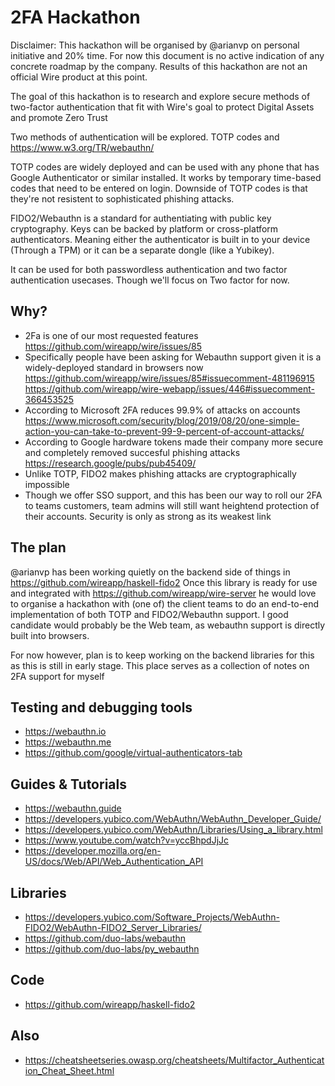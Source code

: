 # 2FA Hackathon
Disclaimer: This hackathon will be organised by @arianvp  on personal initiative and 20% time. For now this document
is no active indication of any concrete roadmap by the company. Results of this hackathon are not an official Wire product at this point.

The goal of this hackathon is to research and explore secure methods of two-factor authentication that fit with Wire's goal to protect Digital Assets and promote Zero Trust

Two methods of authentication will be explored.  TOTP codes and https://www.w3.org/TR/webauthn/

TOTP codes are widely deployed and can be used with any phone that has Google Authenticator or similar installed.
It works by temporary time-based codes that need to be entered on login. Downside of TOTP codes is that they're not resistent to sophisticated phishing attacks.

FIDO2/Webauthn is a standard for authentiating with public key cryptography. Keys can be backed by platform or cross-platform authenticators. Meaning either the authenticator is built in to your device (Through a TPM) or it can be a separate dongle (like a Yubikey).

It can be used for both passwordless authentication and two factor authentication usecases. Though we'll focus on
Two factor for now.


## Why?

* 2Fa is one of our most requested features https://github.com/wireapp/wire/issues/85
* Specifically people have been asking for Webauthn support given it is a widely-deployed standard in browsers now https://github.com/wireapp/wire/issues/85#issuecomment-481196915 https://github.com/wireapp/wire-webapp/issues/446#issuecomment-366453525
* According to Microsoft 2FA reduces 99.9% of attacks on accounts https://www.microsoft.com/security/blog/2019/08/20/one-simple-action-you-can-take-to-prevent-99-9-percent-of-account-attacks/
* According to Google hardware tokens made their company more secure and completely removed succesful phishing attacks https://research.google/pubs/pub45409/
* Unlike TOTP, FIDO2 makes phishing attacks are cryptographically impossible
* Though we offer SSO support, and this has been our way to roll our 2FA to teams customers, team admins will still want heightend protection of their accounts. Security is only as strong as its weakest link

## The plan
@arianvp has been working quietly on the backend side of things in https://github.com/wireapp/haskell-fido2 
Once this library is ready for use and integrated with https://github.com/wireapp/wire-server he would love to organise
a hackathon with (one of) the client teams to do an end-to-end implementation of both TOTP and FIDO2/Webauthn support.
I good candidate would probably be the Web team, as webauthn support is directly built into browsers. 

For now however, plan is to keep working on the backend libraries for this as this is still in early stage.
This place serves as a collection of notes on 2FA support for myself

## Testing and debugging tools
* https://webauthn.io
* https://webauthn.me
* https://github.com/google/virtual-authenticators-tab

## Guides & Tutorials
* https://webauthn.guide
* https://developers.yubico.com/WebAuthn/WebAuthn_Developer_Guide/
* https://developers.yubico.com/WebAuthn/Libraries/Using_a_library.html
* https://www.youtube.com/watch?v=yccBhpdJjJc
* https://developer.mozilla.org/en-US/docs/Web/API/Web_Authentication_API

## Libraries
* https://developers.yubico.com/Software_Projects/WebAuthn-FIDO2/WebAuthn-FIDO2_Server_Libraries/
* https://github.com/duo-labs/webauthn
* https://github.com/duo-labs/py_webauthn

## Code
* https://github.com/wireapp/haskell-fido2

## Also
* https://cheatsheetseries.owasp.org/cheatsheets/Multifactor_Authentication_Cheat_Sheet.html
